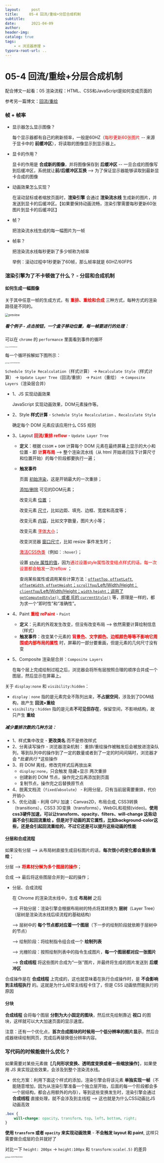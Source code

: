```yaml
---
layout:     post
title:     05-4 回流/重绘+分层合成机制
subtitle:  
date:       2021-04-09
author:     
header-img: 
catalog: true
tags:
    - < 浏览器原理 >
typora-root-url: ..
---
```



# 05-4 回流/重绘+分层合成机制

配合博文一起看：05 渲染流程：HTML、CSS和JavaScript是如何变成页面的

参考另一篇博文：[回流/重绘](https://juejin.cn/post/6844904083212468238)

### 帧 + 帧率
- 显示器怎么显示图像？

    每个显示器都有自己的刷新频率，一般是60HZ（<span style="color:red">每秒更新60张图片</span> -- 来源于显卡中的 **前缓冲区**），将读取的图像显示到显示器上。

- 显卡的作用？

    显卡的作用是 **合成新的图像**，并将图像保存到 **后缓冲区** -- 一旦合成的图像写到后缓冲区，系统就让**前/后缓冲区互换** --> 为了保证显示器能够读取到最新显卡合成的图像

- 动画效果怎么实现？

    在滚动鼠标或者缩放页面时，**渲染引擎** 会通过 **渲染流水线** 生成新的图片，并发送到显卡的后缓冲区。【如果要保持动画流畅，渲染引擎需要每秒更新60张图片到显卡的后缓冲区】

- 帧？

    把渲染流水线生成的每一幅图片为一帧

- 帧率？

    把渲染流水线每秒更新了多少帧称为帧率

    举例：滚动过程中1秒更新了60帧，那么帧率就是 60HZ/60FPS

### 渲染引擎为了不卡顿做了什么？ - 分层和合成机制
#### 如何生成一幅图像
关于其中任意一帧的生成方式，有 <span style="color:red">**重排、重绘和合成**</span> 三种方式，每种方式的渲染路径是不同的。

<img src="/../img/assets_2019/view22.png" alt="preview" style="zoom:70%;" />

##### 看个例子 - 点击按钮，一个盒子移动位置，每一帧要进行的处理：

可以在 `chrome` 的 `performance` 里面看到事件的循环

<img src="/../img/assets_2019/image-20210709114925454.png" alt="image-20210709114925454" style="zoom:20%;" />

每一个循环拆解如下图所示：

<img src="/../img/assets_2019/image-20210709115011262.png" alt="image-20210709115011262" style="zoom:25%;" />

`Schedule Style Recalculation`（样式计算） -> `Recalculate Style`（样式计算） -> `Update Layer Tree`（回流/重排） -> `Paint`（重绘） -> `Composite Layers`（渲染层合并）

- 1、JS 实现动画效果

    JavaScript 实现动画效果，DOM元素操作等。

- 2、Style **样式计算** - `Schedule Style Recalculation` 、`Recalculate Style` 

    确定每个 DOM 元素应该应用什么 CSS 规则

- 3、Layout <span style="color:red">**回流/重排 reflow**</span>  - `Update Layer Tree` 

    - **定义**：根据 `CSSOM` + `DOM` 计算每个 DOM 元素在最终屏幕上显示的大小和位置 -  即 <span style="color:red">**计算布局**</span> --> 整个渲染流水线（从 html 开始递归往下计算尺寸和位置开始）的每个阶段都要执行一遍；

    - **触发事件**

        页面 <u>初始渲染</u>，这是开销最大的一次重排；

        <u>添加/删除</u> 可见的DOM元素；

        改变元素 <u>位置</u> ；

        改变元素 <u>尺寸</u>，比如边距、填充、边框、宽度和高度等；

        改变元素 <u>内容</u>，比如文字数量，图片大小等；

        改变元素 <span style="color:red"><u>字体大小</u></span>；

        改变浏览器 <u>窗口尺寸</u>，比如 resize 事件发生时；

        <span style="color:red"><u>激活CSS伪类</u></span>（例如：`:hover`）；

        设置 <u>style 属性的值</u>，因为<span style="color:red">通过设置style属性改变结点样式的话，每一次设置都会触发一次reflow</span> ；

        查询某些属性或调用某些计算方法：<u>`offsetTop`, `offsetLeft`, `offsetWidth`, `offsetHeight`；`scrollTop`/Left/Width/Height；`clientTop`/Left/Width/Height；`width`,`height`；调用了`getComputedStyle()`, 或者 IE的 `currentStyle()`</u> 等，原理是一样的，都为求一个“即时性”和“准确性”。

- 4、Paint <span style="color:red">**重绘 rePaint**</span> - `Paint` 

    - **定义**：元素的外观发生改变，但没有改变布局 —> 依然需要计算绘制信息（样式）
    - **触发事件**：改变某个元素的 <span style="color:red">**背景色、文字颜色、边框颜色等等不影响它周围或内部布局的属性**</span> 时，屏幕的一部分要重画，但是元素的几何尺寸没有变

- 5、Composite 渲染层合并：`Composite Layers` 

    在每个层上完成绘制过程之后，浏览器会将所有层按照合理的顺序合并成一个图层，然后显示在屏幕上。

关于 `display:none` 和 `visibility:hidden`：

- `display：none` 指的是元素完全不陈列出来，**不占据空间**，涉及到了DOM结构，故产生 **回流+重绘**
- `visibility：hidden` 指的是元素**不可见但存在**，保留空间，不影响结构，故只产生 **重绘**

##### 减少重排次数的几种方法：

- 1、样式集中改变 - **更改类名** 而不是修改样式
- 2、分离读写操作 - 浏览器渲染机制： 重排/重绘操作被触发后会被放进渲染队列，等到队列中的操作到了一定的数量或者到了一定的时间间隔时，浏览器才会 **批量执行* *这些操作
- 3、将 DOM 离线，修改完样式后再放出来
    -  `display:none`，只会触发 隐藏+显示 两次重排
    - 创建新的 DOM 节点，操作完之后再添加到页面
    - 复制节点，操作完之后替换原节点
- 4、脱离文档流（`fixed`/`absolute`） - 利用分层，只有当前层需要重排，代价开销小
- 5、优化动画 - 利用 GPU 加速：Canvas2D，布局合成, CSS3转换（transitions），CSS3 3D变换（transforms），WebGL和视频(video)。**使用css3硬件加速，可以让transform、opacity、filters、will-change 这些动画不会引起回流重绘 。但是对于动画的其它属性，比如background-color这些，还是会引起回流重绘的，不过它还是可以提升这些动画的性能**

#### 分层和合成流程

如果没有分层 --> 从布局树直接生成目标图片的话，**每次很小的变化都会重排/重绘**；

分层 --> <span style="color:red">**将素材分解为多个图层的操作**</span>；

合成 --> 最后将这些图层合并到一起的操作；

- 分层、合成流程

    在 Chrome 的渲染流水线中，生成 **布局树** 之后 

    --> 开始分层：渲染引擎会根据布局树的特点将其转换为 **层树**（Layer Tree）（层树是渲染流水线后续流程的基础结构）

    --> 层树中的 **每个节点都对应着一个图层**（下一步的绘制阶段就依赖于层树中的节点）

    --> 绘制阶段：将绘制指令组合成一个 **绘制列表** 

    --> 光栅阶段：按照绘制列表中的指令生成图片，**每一个图层都对应一张图片** 

    --> **合成线程** 将这些图片合成为“一张”图片，并最终将生成的图片发送到 **后缓冲区**

合成操作是在 **合成线程** 上完成的，这也就意味着在执行合成操作时，是 **不会影响到主线程执行** 的。这就是为什么经常主线程卡住了，但是 CSS 动画依然能执行的原因

#### 分块
**合成线程** 会将每个图层 **分割为大小固定的图块**，然后优先绘制靠近 **视口** 的图块，这样就可以大大加速页面的显示速度。

注意：还有一个优化点，**首次合成图块的时候用一个低分辨率的图片显示**，然后合成器继续绘制网页，完成后再替换低分辨率内容。


### 写代码的时候能做什么优化？
如果需要对某些元素做【**几何形状变换、透明度变换或者一些缩放操作**】，如果使用 JS 来实现这些效果，会涉及到整个渲染流水线。
-   优化方案：利用下面这个样式的添加，渲染引擎会将该元素 **单独实现一帧**（不能随意增加，因为从渲染引擎准备一个独立层开始，后面的每一个阶段都会多一个层结构，都会占用额外的内存），等到这些变换发生时，渲染引擎会通过 **合成线程** 直接处理，就不会涉及到主线程 --> 这也就是为什么CSS动画比JS动画高效
```css
.box {
    will-change: opacity、transform、top、left、bottom、right;
}
```

**使用 `transform` 或者 `opacity` 来实现动画效果** - **不会触发 layout 和 paint**, 这样只需要做合成层的合并就好了

对比一下 `height: 200px` -> `height:100px` 和 `transform:scale(.5)` 的差异

<img src="/../img/assets_2019/image-20210711163012822.png" alt="image-20210711163012822" style="zoom:30%;" />